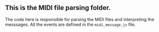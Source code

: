 ## This is the MIDI file parsing folder.
The code here is responsible for parsing the MIDI files and interpreting the messsages.
All the events are defined in the `midi_message.js` file.